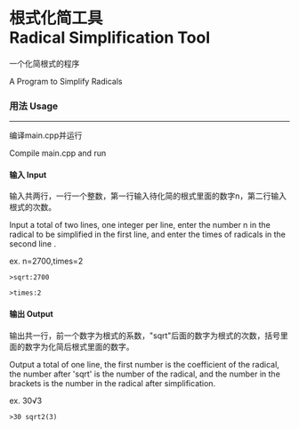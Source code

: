 # 根式化简工具<br>Radical Simplification Tool

一个化简根式的程序

A Program to Simplify Radicals

### 用法 Usage

***
编译main.cpp并运行

Compile main.cpp and run

#### 输入 Input

输入共两行，一行一个整数，第一行输入待化简的根式里面的数字n，第二行输入根式的次数。

Input a total of two lines, one integer per line, enter the number n in the radical to be simplified in the first line,
and enter the times of radicals in the second line .

ex. n=2700,times=2

`>sqrt:2700`

`>times:2`

#### 输出 Output

输出共一行，前一个数字为根式的系数，"sqrt"后面的数字为根式的次数，括号里面的数字为化简后根式里面的数字。

Output a total of one line, the first number is the coefficient of the radical, the number after 'sqrt' is the number of
the radical, and the number in the brackets is the number in the radical after simplification.

ex. 30√3

`>30 sqrt2(3)`